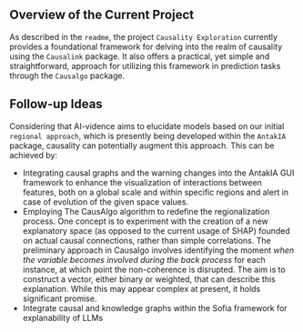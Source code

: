 
## Overview of the Current Project
As described in the `readme`, the project `Causality Exploration` currently provides a foundational framework for delving into the realm of causality using the `Causalink` package. It also offers a practical, yet simple and straightforward, approach for utilizing this framework in prediction tasks through the `Causalgo` package.

## Follow-up Ideas
Considering that AI-vidence aims to elucidate models based on our initial `regional approach`, which is presently being developed within the `AntakIA` package, causality can potentially augment this approach. This can be achieved by:
- Integrating causal graphs and the warning changes into the AntakIA GUI framework to enhance the visualization of interactions between features, both on a global scale and within specific regions and alert in case of evolution of the given space values.
- Employing The CausAlgo algorithm to redefine the regionalization process. One concept is to experiment with the creation of a new explanatory space (as opposed to the current usage of SHAP) founded on actual causal connections, rather than simple correlations. The preliminary approach in Causalgo involves identifying the moment *when the variable becomes involved during the back process* for each instance, at which point the non-coherence is disrupted. The aim is to construct a vector, either binary or weighted, that can describe this explanation. While this may appear complex at present, it holds significant promise.
- Integrate causal and knowledge graphs within the Sofia framework for explanability of LLMs 
